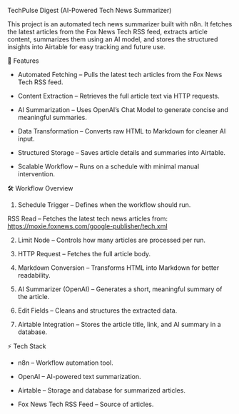 TechPulse Digest (AI-Powered Tech News Summarizer)

This project is an automated tech news summarizer built with n8n.
It fetches the latest articles from the Fox News Tech RSS feed, extracts article content, summarizes them using an AI model, and stores the structured insights into Airtable for easy tracking and future use.

🚀 Features

- Automated Fetching – Pulls the latest tech articles from the Fox News Tech RSS feed.

- Content Extraction – Retrieves the full article text via HTTP requests.

- AI Summarization – Uses OpenAI’s Chat Model to generate concise and meaningful summaries.

- Data Transformation – Converts raw HTML to Markdown for cleaner AI input.

- Structured Storage – Saves article details and summaries into Airtable.

- Scalable Workflow – Runs on a schedule with minimal manual intervention.


🛠️ Workflow Overview

1. Schedule Trigger – Defines when the workflow should run.

RSS Read – Fetches the latest tech news articles from:
https://moxie.foxnews.com/google-publisher/tech.xml

2. Limit Node – Controls how many articles are processed per run.

3. HTTP Request – Fetches the full article body.

4. Markdown Conversion – Transforms HTML into Markdown for better readability.

5. AI Summarizer (OpenAI) – Generates a short, meaningful summary of the article.

6. Edit Fields – Cleans and structures the extracted data.

7. Airtable Integration – Stores the article title, link, and AI summary in a database.


⚡ Tech Stack

- n8n – Workflow automation tool.

- OpenAI – AI-powered text summarization.

- Airtable – Storage and database for summarized articles.

- Fox News Tech RSS Feed – Source of articles.